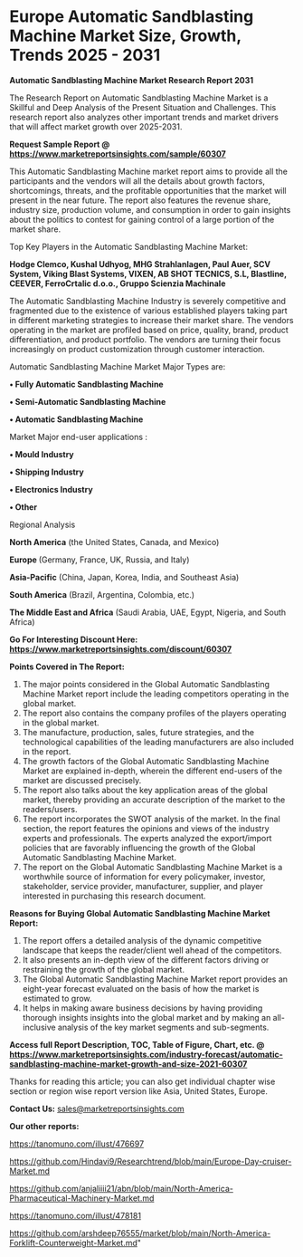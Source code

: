 # Europe Automatic Sandblasting Machine Market Size, Growth, Trends 2025 - 2031

<strong>Automatic Sandblasting Machine Market Research Report 2031</strong>

The Research Report on Automatic Sandblasting Machine Market is a Skillful and Deep Analysis of the Present Situation and Challenges. This research report also analyzes other important trends and market drivers that will affect market growth over 2025-2031.

<strong>Request Sample Report @ <a href=https://www.marketreportsinsights.com/sample/60307>https://www.marketreportsinsights.com/sample/60307</a></strong>

This Automatic Sandblasting Machine market report aims to provide all the participants and the vendors will all the details about growth factors, shortcomings, threats, and the profitable opportunities that the market will present in the near future. The report also features the revenue share, industry size, production volume, and consumption in order to gain insights about the politics to contest for gaining control of a large portion of the market share.

Top Key Players in the Automatic Sandblasting Machine Market:

<strong>Hodge Clemco, Kushal Udhyog, MHG Strahlanlagen, Paul Auer, SCV System, Viking Blast Systems, VIXEN, AB SHOT TECNICS, S.L, Blastline, CEEVER, FerroCrtalic d.o.o., Gruppo Scienzia Machinale</strong>

The Automatic Sandblasting Machine Industry is severely competitive and fragmented due to the existence of various established players taking part in different marketing strategies to increase their market share. The vendors operating in the market are profiled based on price, quality, brand, product differentiation, and product portfolio. The vendors are turning their focus increasingly on product customization through customer interaction.

Automatic Sandblasting Machine Market Major Types are:

<strong>• Fully Automatic Sandblasting Machine

• Semi-Automatic Sandblasting Machine

• Automatic Sandblasting Machine</strong>

Market Major end-user applications :

<strong>• Mould Industry

• Shipping Industry

• Electronics Industry

• Other</strong>

Regional Analysis

</u><strong><b>North America</b></strong> (the United States, Canada, and Mexico)

<strong><b>Europe </b></strong>(Germany, France, UK, Russia, and Italy)

<strong><b>Asia-Pacific</b></strong> (China, Japan, Korea, India, and Southeast Asia)

<strong><b>South America</b></strong> (Brazil, Argentina, Colombia, etc.)

<strong><b>The Middle East and Africa</b></strong> (Saudi Arabia, UAE, Egypt, Nigeria, and South Africa)

<strong>Go For Interesting Discount Here: <a href=https://www.marketreportsinsights.com/discount/60307>https://www.marketreportsinsights.com/discount/60307</a></strong>

<strong>Points Covered in The Report:</strong>
<ol>
  <li>The major points considered in the Global Automatic Sandblasting Machine Market report include the leading competitors operating in the global market.</li>
  <li>The report also contains the company profiles of the players operating in the global market.</li>
  <li>The manufacture, production, sales, future strategies, and the technological capabilities of the leading manufacturers are also included in the report.</li>
  <li>The growth factors of the Global Automatic Sandblasting Machine Market are explained in-depth, wherein the different end-users of the market are discussed precisely.</li>
  <li>The report also talks about the key application areas of the global market, thereby providing an accurate description of the market to the readers/users.</li>
  <li>The report incorporates the SWOT analysis of the market. In the final section, the report features the opinions and views of the industry experts and professionals. The experts analyzed the export/import policies that are favorably influencing the growth of the Global Automatic Sandblasting Machine Market.</li>
  <li>The report on the Global Automatic Sandblasting Machine Market is a worthwhile source of information for every policymaker, investor, stakeholder, service provider, manufacturer, supplier, and player interested in purchasing this research document.</li>
</ol>
<strong>Reasons for Buying Global Automatic Sandblasting Machine Market Report:</strong>

<ol>
  <li>The report offers a detailed analysis of the dynamic competitive landscape that keeps the reader/client well ahead of the competitors.</li>
  <li>It also presents an in-depth view of the different factors driving or restraining the growth of the global market.</li>
  <li>The Global Automatic Sandblasting Machine Market report provides an eight-year forecast evaluated on the basis of how the market is estimated to grow.</li>
  <li>It helps in making aware business decisions by having providing thorough insights insights into the global market and by making an all-inclusive analysis of the key market segments and sub-segments.</li>
</ol>
<strong>Access full Report Description, TOC, Table of Figure, Chart, etc. @ <a href=https://www.marketreportsinsights.com/industry-forecast/automatic-sandblasting-machine-market-growth-and-size-2021-60307>https://www.marketreportsinsights.com/industry-forecast/automatic-sandblasting-machine-market-growth-and-size-2021-60307</a></strong>


Thanks for reading this article; you can also get individual chapter wise section or region wise report version like Asia, United States, Europe.

<strong>Contact Us:</strong>
sales@marketreportsinsights.com

<strong>Our other reports:</strong>

<a href=https://tanomuno.com/illust/476697>https://tanomuno.com/illust/476697</a>

<a href=https://github.com/Hindavi9/Researchtrend/blob/main/Europe-Day-cruiser-Market.md>https://github.com/Hindavi9/Researchtrend/blob/main/Europe-Day-cruiser-Market.md</a>

<a href=https://github.com/anjaliiii21/abn/blob/main/North-America-Pharmaceutical-Machinery-Market.md>https://github.com/anjaliiii21/abn/blob/main/North-America-Pharmaceutical-Machinery-Market.md</a>

<a href=https://tanomuno.com/illust/478181>https://tanomuno.com/illust/478181</a>

<a href=https://github.com/arshdeep76555/market/blob/main/North-America-Forklift-Counterweight-Market.md>https://github.com/arshdeep76555/market/blob/main/North-America-Forklift-Counterweight-Market.md</a>"
